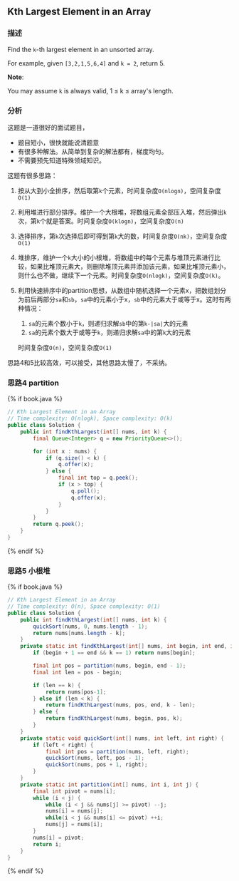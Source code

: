 ## Kth Largest Element in an Array


### 描述

Find the `k`-th largest element in an unsorted array.

For example, given `[3,2,1,5,6,4]` and `k = 2`, return 5.

**Note**:

You may assume `k` is always valid, 1 ≤ k ≤ array's length.


### 分析

这题是一道很好的面试题目，

* 题目短小，很快就能说清题意
* 有很多种解法。从简单到复杂的解法都有，梯度均匀。
* 不需要预先知道特殊领域知识。

这题有很多思路：

1. 按从大到小全排序，然后取第`k`个元素，时间复杂度`O(nlogn)`，空间复杂度`O(1)`
1. 利用堆进行部分排序。维护一个大根堆，将数组元素全部压入堆，然后弹出`k`次，第`k`个就是答案。时间复杂度`O(klogn)`，空间复杂度`O(n)`
1. 选择排序，第`k`次选择后即可得到第`k`大的数，时间复杂度`O(nk)`，空间复杂度`O(1)`
1. 堆排序，维护一个`k`大小的小根堆，将数组中的每个元素与堆顶元素进行比较，如果比堆顶元素大，则删除堆顶元素并添加该元素，如果比堆顶元素小，则什么也不做，继续下一个元素。时间复杂度`O(nlogk)`，空间复杂度`O(k)`。
1. 利用快速排序中的partition思想，从数组中随机选择一个元素x，把数组划分为前后两部分`sa`和`sb`，`sa`中的元素小于x，`sb`中的元素大于或等于x。这时有两种情况：

    1. `sa`的元素个数小于`k`，则递归求解`sb`中的第`k-|sa|`大的元素
    1. `sa`的元素个数大于或等于`k`，则递归求解`sa`中的第`k`大的元素

    时间复杂度`O(n)`，空间复杂度`O(1)`


思路4和5比较高效，可以接受，其他思路太慢了，不采纳。


### 思路4 partition

{% if book.java %}
```java
// Kth Largest Element in an Array
// Time complexity: O(nlogk), Space complexity: O(k)
public class Solution {
    public int findKthLargest(int[] nums, int k) {
        final Queue<Integer> q = new PriorityQueue<>();

        for (int x : nums) {
            if (q.size() < k) {
                q.offer(x);
            } else {
                final int top = q.peek();
                if (x > top) {
                    q.poll();
                    q.offer(x);
                }
            }
        }
        return q.peek();
    }
}
```
{% endif %}


### 思路5 小根堆

{% if book.java %}
```java
// Kth Largest Element in an Array
// Time complexity: O(n), Space complexity: O(1)
public class Solution {
    public int findKthLargest(int[] nums, int k) {
        quickSort(nums, 0, nums.length - 1);
        return nums[nums.length - k];
    }
    private static int findKthLargest(int[] nums, int begin, int end, int k) {
        if (begin + 1 == end && k == 1) return nums[begin];

        final int pos = partition(nums, begin, end - 1);
        final int len = pos - begin;

        if (len == k) {
            return nums[pos-1];
        } else if (len < k) {
            return findKthLargest(nums, pos, end, k - len);
        } else {
            return findKthLargest(nums, begin, pos, k);
        }
    }
    private static void quickSort(int[] nums, int left, int right) {
        if (left < right) {
            final int pos = partition(nums, left, right);
            quickSort(nums, left, pos - 1);
            quickSort(nums, pos + 1, right);
        }
    }
    private static int partition(int[] nums, int i, int j) {
        final int pivot = nums[i];
        while (i < j) {
            while (i < j && nums[j] >= pivot) --j;
            nums[i] = nums[j];
            while(i < j && nums[i] <= pivot) ++i;
            nums[j] = nums[i];
        }
        nums[i] = pivot;
        return i;
    }
}
```
{% endif %}
